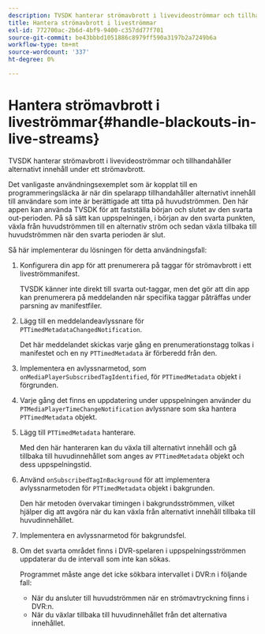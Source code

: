 ```yaml
---
description: TVSDK hanterar strömavbrott i livevideoströmmar och tillhandahåller alternativt innehåll under ett strömavbrott.
title: Hantera strömavbrott i liveströmmar
exl-id: 772700ac-2b6d-4bf9-9400-c357dd77f701
source-git-commit: be43bbbd1051886c8979ff590a3197b2a7249b6a
workflow-type: tm+mt
source-wordcount: '337'
ht-degree: 0%

---
```


# Hantera strömavbrott i liveströmmar{#handle-blackouts-in-live-streams}

TVSDK hanterar strömavbrott i livevideoströmmar och tillhandahåller alternativt innehåll under ett strömavbrott.

Det vanligaste användningsexemplet som är kopplat till en programmeringsläcka är när din spelarapp tillhandahåller alternativt innehåll till användare som inte är berättigade att titta på huvudströmmen. Den här appen kan använda TVSDK för att fastställa början och slutet av den svarta out-perioden. På så sätt kan uppspelningen, i början av den svarta punkten, växla från huvudströmmen till en alternativ ström och sedan växla tillbaka till huvudströmmen när den svarta perioden är slut.

Så här implementerar du lösningen för detta användningsfall:

1. Konfigurera din app för att prenumerera på taggar för strömavbrott i ett liveströmmanifest.

   TVSDK känner inte direkt till svarta out-taggar, men det gör att din app kan prenumerera på meddelanden när specifika taggar påträffas under parsning av manifestfiler.
1. Lägg till en meddelandeavlyssnare för `PTTimedMetadataChangedNotification`.

   Det här meddelandet skickas varje gång en prenumerationstagg tolkas i manifestet och en ny `PTTimedMetadata` är förberedd från den.

1. Implementera en avlyssnarmetod, som `onMediaPlayerSubscribedTagIdentified`, för `PTTimedMetadata` objekt i förgrunden.

1. Varje gång det finns en uppdatering under uppspelningen använder du `PTMediaPlayerTimeChangeNotification` avlyssnare som ska hantera `PTTimedMetadata` objekt.

1. Lägg till `PTTimedMetadata` hanterare.

   Med den här hanteraren kan du växla till alternativt innehåll och gå tillbaka till huvudinnehållet som anges av `PTTimedMetadata` objekt och dess uppspelningstid.

1. Använd `onSubscribedTagInBackground` för att implementera avlyssnarmetoden för `PTTimedMetadata` objekt i bakgrunden.

   Den här metoden övervakar timingen i bakgrundsströmmen, vilket hjälper dig att avgöra när du kan växla från alternativt innehåll tillbaka till huvudinnehållet.

1. Implementera en avlyssnarmetod för bakgrundsfel.
1. Om det svarta området finns i DVR-spelaren i uppspelningsströmmen uppdaterar du de intervall som inte kan sökas.

   Programmet måste ange det icke sökbara intervallet i DVR:n i följande fall:

   * När du ansluter till huvudströmmen när en strömavtryckning finns i DVR:n.
   * När du växlar tillbaka till huvudinnehållet från det alternativa innehållet.
